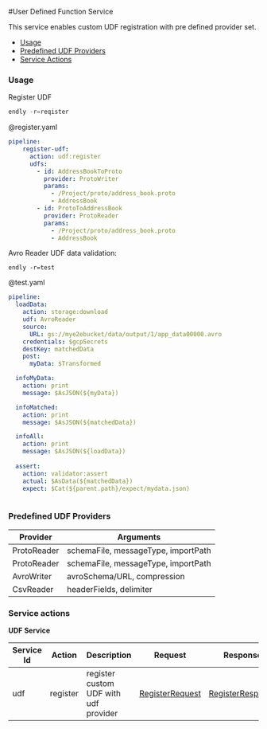 #User Defined Function Service

This service enables custom UDF registration with pre defined provider set.

- [Usage](#usage)
- [Predefined UDF Providers](#providers)
- [Service Actions](#actions)


### Usage

Register UDF

```go
endly -r=reqister
```

@register.yaml
```yaml
pipeline:
    register-udf:
      action: udf:register
      udfs:
        - id: AddressBookToProto
          provider: ProtoWriter
          params:
            - /Project/proto/address_book.proto
            - AddressBook
        - id: ProtoToAddressBook
          provider: ProtoReader
          params:
            - /Project/proto/address_book.proto
            - AddressBook
```


Avro Reader UDF data validation:


```endly -r=test```

@test.yaml
```yaml
pipeline:
  loadData:
    action: storage:download
    udf: AvroReader
    source:
      URL: gs://mye2ebucket/data/output/1/app_data00000.avro
    credentials: $gcpSecrets
    destKey: matchedData
    post:
      myData: $Transformed

  infoMyData:
    action: print
    message: $AsJSON(${myData})

  infoMatched:
    action: print
    message: $AsJSON(${matchedData})

  infoAll:
    action: print
    message: $AsJSON(${loadData})
    
  assert:
    action: validator:assert
    actual: $AsData(${matchedData})
    expect: $Cat(${parent.path}/expect/mydata.json)
    
```

### Predefined UDF Providers

| Provider | Arguments | 
|---|---| 
| ProtoReader |  schemaFile, messageType, importPath |
| ProtoReader | schemaFile, messageType, importPath |
| AvroWriter | avroSchema/URL, compression |
| CsvReader | headerFields, delimiter |


### Service actions

**UDF Service**

| Service Id | Action | Description | Request | Response |
| --- | --- | --- | --- | --- |
| udf | register | register custom UDF with udf provider | [RegisterRequest](service_contract.go) | [RegisterResponse](service_contract.go) |
